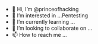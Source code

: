 - 👋 Hi, I’m @princeofhacking
- 👀 I’m interested in ...Pentesting
- 🌱 I’m currently learning ...
- 💞️ I’m looking to collaborate on ...
- 📫 How to reach me ...

<!---
princeofhacking/princeofhacking is a ✨ special ✨ repository because its `README.md` (this file) appears on your GitHub profile.
You can click the Preview link to take a look at your changes.
--->
